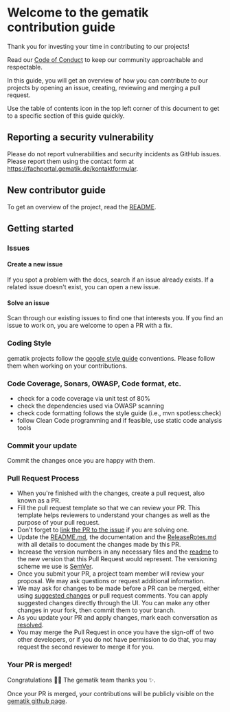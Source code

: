 # Welcome to the gematik contribution guide <!-- omit in toc -->

Thank you for investing your time in contributing to our projects!

Read our [Code of Conduct](./CODE_OF_CONDUCT.md) to keep our community approachable and
respectable.

In this guide, you will get an overview of how you can contribute to our projects by opening an
issue,
creating, reviewing and merging a pull request.

Use the table of contents icon in the top left corner of this document to get to a specific section
of this guide quickly.

## Reporting a security vulnerability

Please do not report vulnerabilities and security incidents as GitHub issues. Please report them
using the contact form at https://fachportal.gematik.de/kontaktformular.

## New contributor guide

To get an overview of the project, read the [README](../README.md).

## Getting started

### Issues

#### Create a new issue

If you spot a problem with the docs, search if an issue already exists.
If a related issue doesn't exist, you can open a new issue.

#### Solve an issue

Scan through our existing issues to find one that interests you. If you find an issue to work on,
you are welcome to open a PR with a fix.

### Coding Style

gematik projects follow the [google style guide](https://github.com/google/styleguide) conventions.
Please follow them when working on your contributions.

### Code Coverage, Sonars, OWASP, Code format, etc.

- check for a code coverage via unit test of 80%
- check the dependencies used via OWASP scanning
- check code formatting follows the style guide (i.e., mvn spotless:check)
- follow Clean Code programming and if feasible, use static code analysis tools

### Commit your update

Commit the changes once you are happy with them.

### Pull Request Process

- When you're finished with the changes, create a pull request, also known as a PR.
- Fill the pull request template so that we can review your PR. This template helps reviewers to
  understand your changes as well as the purpose of your pull request.
- Don't forget
  to [link the PR to the issue](https://docs.github.com/en/issues/tracking-your-work-with-issues/linking-a-pull-request-to-an-issue)
  if you are solving one.
- Update the [README.md](../README.md), the documentation and
  the [ReleaseRotes.md](../ReleaseNotes.md) with all details to document the changes made by this
  PR.
- Increase the version numbers in any necessary files and the [readme](../README.md) to the new
  version that this Pull Request would represent.
  The versioning scheme we use is [SemVer](http://semver.org/).
- Once you submit your PR, a project team member will review your proposal. We may ask questions or
  request additional information.
- We may ask for changes to be made before a PR can be merged, either
  using [suggested changes](https://docs.github.com/en/github/collaborating-with-issues-and-pull-requests/incorporating-feedback-in-your-pull-request)
  or pull request comments. You can apply suggested changes directly through the UI. You can make
  any other changes in your fork, then commit them to your branch.
- As you update your PR and apply changes, mark each conversation
  as [resolved](https://docs.github.com/en/github/collaborating-with-issues-and-pull-requests/commenting-on-a-pull-request#resolving-conversations).
- You may merge the Pull Request in once you have the sign-off of two other developers, or if you
  do not have permission to do that, you may request the second reviewer to merge it for you.

### Your PR is merged!

Congratulations :tada::tada: The gematik team thanks you :sparkles:.

Once your PR is merged, your contributions will be publicly visible on
the [gematik github page](https://github.com/gematik/).
